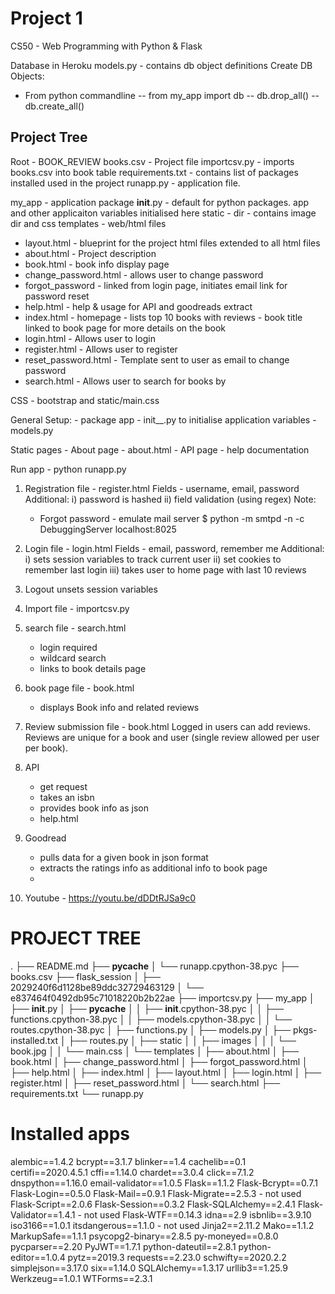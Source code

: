 # Project 1

CS50 - Web Programming with Python & Flask

Database in Heroku
models.py - contains db object definitions
Create DB Objects:
- From python commandline
    -- from my_app import db
    -- db.drop_all()
    -- db.create_all()

Project Tree
-------------
Root - BOOK_REVIEW
books.csv - Project file
importcsv.py - imports books.csv into book table
requirements.txt - contains list of packages installed used in the project
runapp.py - application file.

my_app - application package
__init__.py - default for python packages. app and other applicaiton variables initialised here
static - dir - contains image dir and css
templates - web/html files
- layout.html - blueprint for the project html files extended to all html files
- about.html - Project description
- book.html - book info display page
- change_password.html - allows user to change password
- forgot_password - linked from login page, initiates email link for password reset
- help.html - help & usage for API and goodreads extract
- index.html - homepage - lists top 10 books with reviews - book title linked to book page for more details on the book
- login.html - Allows user to login
- register.html - Allows user to register
- reset_password.html - Template sent to user as email to change password
- search.html - Allows user to search for books by 

CSS - bootstrap and static/main.css


General Setup:
    - package app
    - init__.py to initialise application variables
    - models.py

Static pages
    - About page - about.html
    - API page - help documentation 

Run app - python runapp.py

1) Registration
    file - register.html
    Fields - username, email, password
    Additional:
          i) password is hashed
         ii) field validation (using regex)
    Note:
    - Forgot password - emulate mail server 
    $ python -m smtpd -n -c DebuggingServer localhost:8025
    
2) Login
    file - login.html
    Fields - email, password, remember me
    Additional:
          i) sets session variables to track current user
         ii) set cookies to remember last login 
        iii) takes user to home page with last 10 reviews

3) Logout 
    unsets session variables

4) Import
    file - importcsv.py

5) search 
    file - search.html
    - login required
    - wildcard search
    - links to book details page

6) book page
    file - book.html
    - displays Book info and related reviews

7) Review submission
    file - book.html
    Logged in users can add reviews. Reviews are unique for a book and user (single review allowed per user per book).

8) API
   - get request
   - takes an isbn
   - provides book info as json 
   - help.html

9) Goodread
    - pulls data for a given book in json format
    - extracts the ratings info as additional info to book page
    - 

10) Youtube - https://youtu.be/dDDtRJSa9c0


PROJECT TREE
=============
.
├── README.md
├── __pycache__
│   └── runapp.cpython-38.pyc
├── books.csv
├── flask_session
│   ├── 2029240f6d1128be89ddc32729463129
│   └── e837464f0492db95c71018220b2b22ae
├── importcsv.py
├── my_app
│   ├── __init__.py
│   ├── __pycache__
│   │   ├── __init__.cpython-38.pyc
│   │   ├── functions.cpython-38.pyc
│   │   ├── models.cpython-38.pyc
│   │   └── routes.cpython-38.pyc
│   ├── functions.py
│   ├── models.py
│   ├── pkgs-installed.txt
│   ├── routes.py
│   ├── static
│   │   ├── images
│   │   │   └── book.jpg
│   │   └── main.css
│   └── templates
│       ├── about.html
│       ├── book.html
│       ├── change_password.html
│       ├── forgot_password.html
│       ├── help.html
│       ├── index.html
│       ├── layout.html
│       ├── login.html
│       ├── register.html
│       ├── reset_password.html
│       └── search.html
├── requirements.txt
└── runapp.py

Installed apps
==============
alembic==1.4.2
bcrypt==3.1.7
blinker==1.4
cachelib==0.1
certifi==2020.4.5.1
cffi==1.14.0
chardet==3.0.4
click==7.1.2
dnspython==1.16.0
email-validator==1.0.5
Flask==1.1.2
Flask-Bcrypt==0.7.1
Flask-Login==0.5.0
Flask-Mail==0.9.1
Flask-Migrate==2.5.3 - not used
Flask-Script==2.0.6
Flask-Session==0.3.2
Flask-SQLAlchemy==2.4.1
Flask-Validator==1.4.1 - not used
Flask-WTF==0.14.3 
idna==2.9
isbnlib==3.9.10
iso3166==1.0.1
itsdangerous==1.1.0 - not used
Jinja2==2.11.2
Mako==1.1.2
MarkupSafe==1.1.1
psycopg2-binary==2.8.5
py-moneyed==0.8.0
pycparser==2.20
PyJWT==1.7.1
python-dateutil==2.8.1
python-editor==1.0.4
pytz==2019.3
requests==2.23.0
schwifty==2020.2.2
simplejson==3.17.0
six==1.14.0
SQLAlchemy==1.3.17
urllib3==1.25.9
Werkzeug==1.0.1
WTForms==2.3.1
